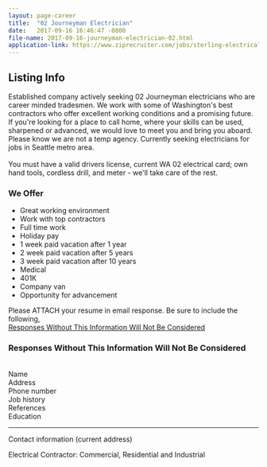 ```yaml
---
layout: page-career
title:  "02 Journeyman Electrician"
date:   2017-09-16 16:46:47 -0800
file-name: 2017-09-16-journeyman-electrician-02.html
application-link: https://www.ziprecruiter.com/jobs/sterling-electrical-contractors-412e1961/02-journeyman-electrician-0056d061
---
```

## Listing Info
Established company actively seeking 02 Journeyman electricians who are career minded tradesmen. We work with some of Washington's best contractors who offer excellent working conditions and a promising future. If you're looking for a place to call home, where your skills can be used, sharpened or advanced, we would love to meet you and bring you aboard. Please know we are not a temp agency. Currently seeking electricians for jobs in Seattle metro area.<br><br>You must have a valid drivers license, current WA 02 electrical card; own hand tools, cordless drill, and meter - we'll take care of the rest.

### We Offer

* Great working environment
* Work with top contractors
* Full time work
* Holiday pay
* 1 week paid vacation after 1 year
* 2 week paid vacation after 5 years
* 3 week paid vacation after 10 years
* Medical
* 401K
* Company van
* Opportunity for advancement

Please ATTACH your resume in email response. Be sure to include the following,<br>
<u>Responses Without This Information Will Not Be Considered</u>

### Responses Without This Information Will Not Be Considered

<br>Name<br>
Address<br>
Phone number<br>
Job history<br>
References<br>
Education

<hr>
Contact information (current address)

Electrical Contractor: Commercial, Residential and Industrial


[application]: https://www.ziprecruiter.com/jobs/sterling-electrical-contractors-412e1961/02-journeyman-electrician-0056d061
